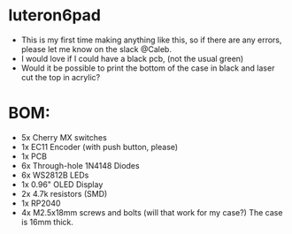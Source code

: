 # luteron6pad
- This is my first time making anything like this, so if there are any errors, please let me know on the slack @Caleb.
- I would love if I could have a black pcb, (not the usual green)
- Would it be possible to print the bottom of the case in black and laser cut the top in acrylic?

# BOM:
- 5x Cherry MX switches
- 1x EC11 Encoder (with push button, please)
- 1x PCB
- 6x Through-hole 1N4148 Diodes
- 6x WS2812B LEDs
- 1x 0.96" OLED Display
- 2x 4.7k resistors (SMD)
- 1x RP2040
- 4x M2.5x18mm screws and bolts (will that work for my case?) The case is 16mm thick.
